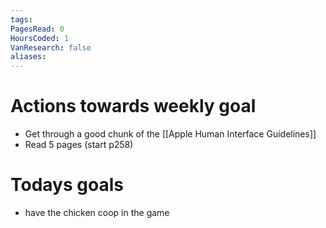 ```yaml
---
tags: 
PagesRead: 0
HoursCoded: 1
VanResearch: false
aliases:
---
```

# Actions towards weekly goal
- Get through a good chunk of the [[Apple Human Interface Guidelines]]
- Read 5 pages (start p258)
# Todays goals
- have the chicken coop in the game 